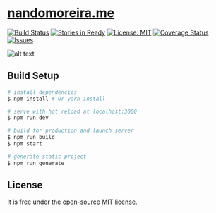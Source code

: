 # [nandomoreira.me](http://nandomoreira.me/)

[![Build Status](https://travis-ci.org/nandomoreirame/nandomoreirame.github.io.svg?branch=source)](https://travis-ci.org/nandomoreirame/nandomoreirame.github.io) [![Stories in Ready](https://badge.waffle.io/nandomoreirame/nandomoreirame.github.io.png?label=ready&title=Ready)](http://waffle.io/nandomoreirame/nandomoreirame.github.io) [![License: MIT](https://img.shields.io/badge/License-MIT-yellow.svg)](https://opensource.org/licenses/MIT) [![Coverage Status](https://coveralls.io/repos/github/nandomoreirame/nandomoreirame.github.io/badge.svg?branch=source)](https://coveralls.io/github/nandomoreirame/nandomoreirame.github.io?branch=source) [![Issues](http://img.shields.io/github/issues/nandomoreirame/nandomoreirame.github.io.svg)]( https://github.com/nandomoreirame/nandomoreirame.github.io/issues )

![alt text](/screenshot.png "Screenshot")

## Build Setup

``` bash
# install dependencies
$ npm install # Or yarn install

# serve with hot reload at localhost:3000
$ npm run dev

# build for production and launch server
$ npm run build
$ npm start

# generate static project
$ npm run generate
```

## License

It is free under the [open-source MIT license](/LICENSE).
